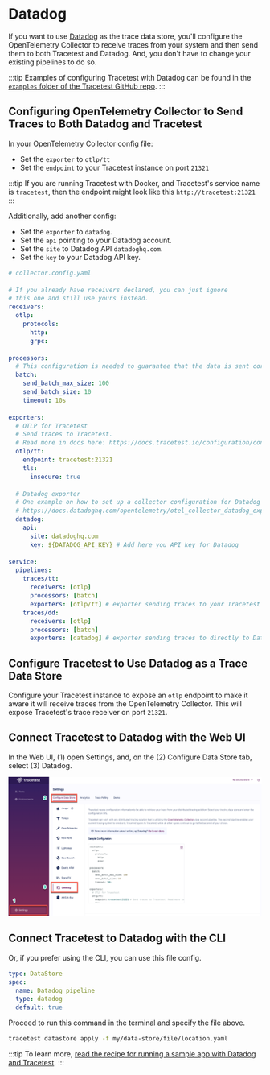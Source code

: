 # Datadog

If you want to use [Datadog](https://www.datadoghq.com/) as the trace data store, you'll configure the OpenTelemetry Collector to receive traces from your system and then send them to both Tracetest and Datadog. And, you don't have to change your existing pipelines to do so.

:::tip
Examples of configuring Tracetest with Datadog can be found in the [`examples` folder of the Tracetest GitHub repo](https://github.com/kubeshop/tracetest/tree/main/examples).
:::

## Configuring OpenTelemetry Collector to Send Traces to Both Datadog and Tracetest

In your OpenTelemetry Collector config file:

- Set the `exporter` to `otlp/tt`
- Set the `endpoint` to your Tracetest instance on port `21321`

:::tip
If you are running Tracetest with Docker, and Tracetest's service name is `tracetest`, then the endpoint might look like this `http://tracetest:21321`
:::

Additionally, add another config:

- Set the `exporter` to `datadog`.
- Set the `api` pointing to your Datadog account.
- Set the `site` to Datadog API `datadoghq.com`.
- Set the `key` to your Datadog API key.

```yaml
# collector.config.yaml

# If you already have receivers declared, you can just ignore
# this one and still use yours instead.
receivers:
  otlp:
    protocols:
      http:
      grpc:

processors:
  # This configuration is needed to guarantee that the data is sent correctly to Datadog
  batch:
    send_batch_max_size: 100
    send_batch_size: 10
    timeout: 10s

exporters:
  # OTLP for Tracetest
  # Send traces to Tracetest.
  # Read more in docs here: https://docs.tracetest.io/configuration/connecting-to-data-stores/opentelemetry-collector
  otlp/tt:
    endpoint: tracetest:21321
    tls:
      insecure: true

  # Datadog exporter
  # One example on how to set up a collector configuration for Datadog can be seen here:
  # https://docs.datadoghq.com/opentelemetry/otel_collector_datadog_exporter/?tab=onahost
  datadog:
    api:
      site: datadoghq.com
      key: ${DATADOG_API_KEY} # Add here you API key for Datadog

service:
  pipelines:
    traces/tt:
      receivers: [otlp]
      processors: [batch]
      exporters: [otlp/tt] # exporter sending traces to your Tracetest instance
    traces/dd:
      receivers: [otlp]
      processors: [batch]
      exporters: [datadog] # exporter sending traces to directly to Datadog
```

## Configure Tracetest to Use Datadog as a Trace Data Store

Configure your Tracetest instance to expose an `otlp` endpoint to make it aware it will receive traces from the OpenTelemetry Collector. This will expose Tracetest's trace receiver on port `21321`.

## Connect Tracetest to Datadog with the Web UI

In the Web UI, (1) open Settings, and, on the (2) Configure Data Store tab, select (3) Datadog.

![Datadog](../img/configure-datadog-0.11.3.png)

## Connect Tracetest to Datadog with the CLI

Or, if you prefer using the CLI, you can use this file config.

```yaml
type: DataStore
spec:
  name: Datadog pipeline
  type: datadog
  default: true
```

Proceed to run this command in the terminal and specify the file above.

```bash
tracetest datastore apply -f my/data-store/file/location.yaml
```

:::tip
To learn more, [read the recipe for running a sample app with Datadog and Tracetest](../../examples-tutorials/recipes/running-tracetest-with-datadog.md).
:::
